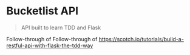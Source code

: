 # Bucketlist API
> API built to learn TDD and Flask

Follow-through of Follow-through of https://scotch.io/tutorials/build-a-restful-api-with-flask-the-tdd-way
